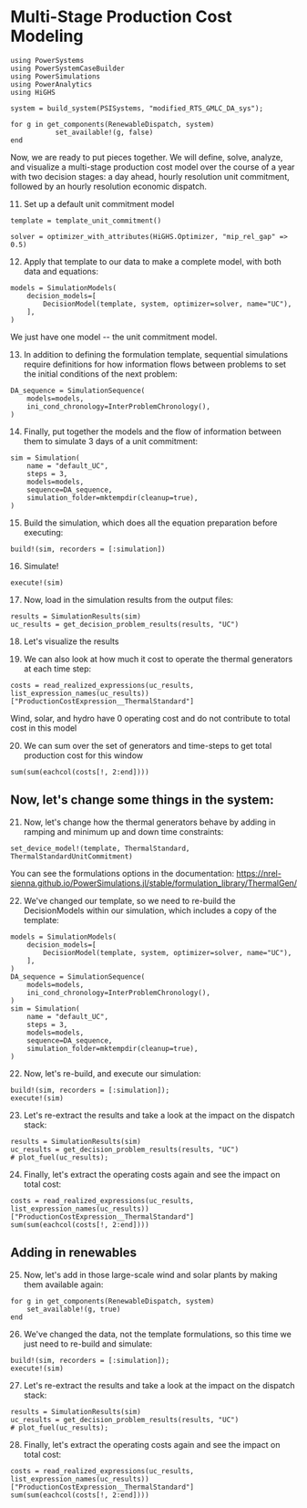 # Multi-Stage Production Cost Modeling

```@setup pcm4
using PowerSystems
using PowerSystemCaseBuilder
using PowerSimulations
using PowerAnalytics
using HiGHS

system = build_system(PSISystems, "modified_RTS_GMLC_DA_sys");

for g in get_components(RenewableDispatch, system)
           set_available!(g, false)
end
```

Now, we are ready to put pieces together. We will define, solve, analyze, and
visualize a multi-stage production cost model over the course of a year with two decision
stages: a day ahead, hourly resolution unit commitment, followed by an hourly resolution
economic dispatch.

11. Set up a default unit commitment model
```@example pcm4
template = template_unit_commitment()
```

```@example pcm4
solver = optimizer_with_attributes(HiGHS.Optimizer, "mip_rel_gap" => 0.5)
```

12. Apply that template to our data to make a complete model, with both data and equations:
```@example pcm4
models = SimulationModels(
    decision_models=[
        DecisionModel(template, system, optimizer=solver, name="UC"),
    ],
)
```
We just have one model -- the unit commitment model.


13. In addition to defining the formulation template, sequential simulations require
definitions for how information flows between problems to set the initial conditions
of the next problem:
```@example pcm4
DA_sequence = SimulationSequence(
    models=models,
    ini_cond_chronology=InterProblemChronology(),
)
```

14. Finally, put together the models and the flow of information between them to simulate
3 days of a unit commitment:
```@example pcm4
sim = Simulation(
    name = "default_UC",
    steps = 3,
    models=models,
    sequence=DA_sequence,
    simulation_folder=mktempdir(cleanup=true),
)
```

15. Build the simulation, which does all the equation preparation before executing:
```@example pcm4
build!(sim, recorders = [:simulation])
```

16. Simulate!
```@example pcm4
execute!(sim)
```

17. Now, load in the simulation results from the output files:
```@example pcm4
results = SimulationResults(sim)
uc_results = get_decision_problem_results(results, "UC")
```

18. Let's visualize the results
<!-- ```@example pcm4 # plot_fuel(uc_results); ```-->

19. We can also look at how much it cost to operate the thermal generators at each time step:
```@example pcm4
costs = read_realized_expressions(uc_results, list_expression_names(uc_results))["ProductionCostExpression__ThermalStandard"]
```
Wind, solar, and hydro have 0 operating cost and do not contribute to total cost in this model

20. We can sum over the set of generators and time-steps to get total production cost for this window
```@example pcm4
sum(sum(eachcol(costs[!, 2:end])))
```

## Now, let's change some things in the system:

21. Now, let's change how the thermal generators behave by adding in ramping and minimum up
and down time constraints:
```@example pcm4
set_device_model!(template, ThermalStandard, ThermalStandardUnitCommitment)
```
You can see the formulations options in the documentation: 
https://nrel-sienna.github.io/PowerSimulations.jl/stable/formulation_library/ThermalGen/

22. We've changed our template, so we need to re-build the DecisionModels within our simulation, which
includes a copy of the template:
```@example pcm4
models = SimulationModels(
    decision_models=[
        DecisionModel(template, system, optimizer=solver, name="UC"),
    ],
)
DA_sequence = SimulationSequence(
    models=models,
    ini_cond_chronology=InterProblemChronology(),
)
sim = Simulation(
    name = "default_UC",
    steps = 3,
    models=models,
    sequence=DA_sequence,
    simulation_folder=mktempdir(cleanup=true),
)
```

22. Now, let's re-build, and execute our simulation:
```@example pcm4
build!(sim, recorders = [:simulation]);
execute!(sim)
```

23. Let's re-extract the results and take a look at the impact on the dispatch stack:
```@example pcm4
results = SimulationResults(sim)
uc_results = get_decision_problem_results(results, "UC")
# plot_fuel(uc_results);
```

24. Finally, let's extract the operating costs again and see the impact on total cost:
```@example pcm4
costs = read_realized_expressions(uc_results, list_expression_names(uc_results))["ProductionCostExpression__ThermalStandard"]
sum(sum(eachcol(costs[!, 2:end])))
```

## Adding in renewables

25. Now, let's add in those large-scale wind and solar plants by making them
available again:
```@example pcm4
for g in get_components(RenewableDispatch, system)
    set_available!(g, true)
end
```

26. We've changed the data, not the template formulations, so this time we just need to re-build and simulate:
```@example pcm4
build!(sim, recorders = [:simulation]);
execute!(sim)
```

27. Let's re-extract the results and take a look at the impact on the dispatch stack:
```@example pcm4
results = SimulationResults(sim)
uc_results = get_decision_problem_results(results, "UC")
# plot_fuel(uc_results);
```

28. Finally, let's extract the operating costs again and see the impact on total cost:
```@example pcm4
costs = read_realized_expressions(uc_results, list_expression_names(uc_results))["ProductionCostExpression__ThermalStandard"]
sum(sum(eachcol(costs[!, 2:end])))
```

